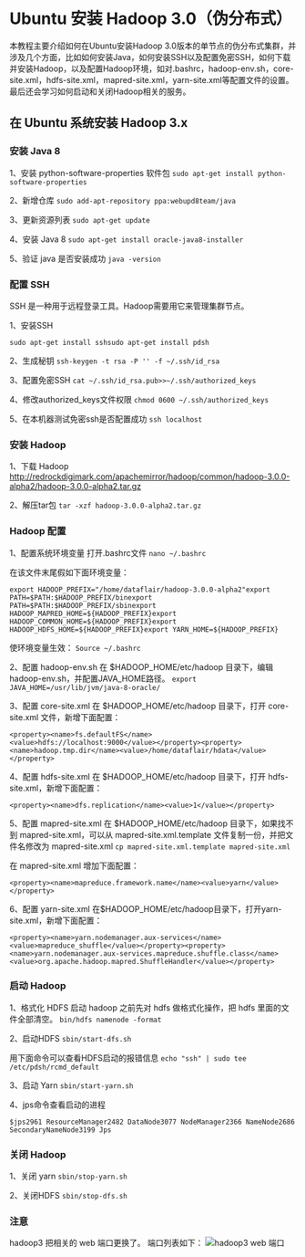# Ubuntu 安装 Hadoop 3.0（伪分布式）

本教程主要介绍如何在Ubuntu安装Hadoop 3.0版本的单节点的伪分布式集群，并涉及几个方面，比如如何安装Java，如何安装SSH以及配置免密SSH，如何下载并安装Hadoop，以及配置Hadoop环境，如对.bashrc，hadoop-env.sh，core-site.xml，hdfs-site.xml，mapred-site.xml，yarn-site.xml等配置文件的设置。最后还会学习如何启动和关闭Hadoop相关的服务。

## 在 Ubuntu 系统安装 Hadoop 3.x

### 安装 Java 8

1、安装 python-software-properties 软件包
`sudo apt-get install python-software-properties`

2、新增仓库
`sudo add-apt-repository ppa:webupd8team/java`

3、更新资源列表
`sudo apt-get update`

4、安装 Java 8
`sudo apt-get install oracle-java8-installer`

5、验证 java 是否安装成功
`java -version`

### 配置 SSH

SSH 是一种用于远程登录工具。Hadoop需要用它来管理集群节点。

1、安装SSH

```
sudo apt-get install sshsudo apt-get install pdsh
```

2、生成秘钥
`ssh-keygen -t rsa -P '' -f ~/.ssh/id_rsa`

3、配置免密SSH
`cat ~/.ssh/id_rsa.pub>>~/.ssh/authorized_keys`

4、修改authorized_keys文件权限
`chmod 0600 ~/.ssh/authorized_keys`

5、在本机器测试免密ssh是否配置成功
`ssh localhost`

### 安装 Hadoop

1、下载 Hadoop
http://redrockdigimark.com/apachemirror/hadoop/common/hadoop-3.0.0-alpha2/hadoop-3.0.0-alpha2.tar.gz

2、解压tar包
`tar -xzf hadoop-3.0.0-alpha2.tar.gz`

### Hadoop 配置

1、配置系统环境变量
打开.bashrc文件
`nano ~/.bashrc`

在该文件末尾假如下面环境变量：

```
export HADOOP_PREFIX="/home/dataflair/hadoop-3.0.0-alpha2"export PATH=$PATH:$HADOOP_PREFIX/binexport PATH=$PATH:$HADOOP_PREFIX/sbinexport HADOOP_MAPRED_HOME=${HADOOP_PREFIX}export HADOOP_COMMON_HOME=${HADOOP_PREFIX}export HADOOP_HDFS_HOME=${HADOOP_PREFIX}export YARN_HOME=${HADOOP_PREFIX}
```

使环境变量生效：
`Source ~/.bashrc`

2、配置 hadoop-env.sh
在 $HADOOP_HOME/etc/hadoop 目录下，编辑 hadoop-env.sh，并配置JAVA_HOME路径。
`export JAVA_HOME=/usr/lib/jvm/java-8-oracle/`

3、配置 core-site.xml
在 $HADOOP_HOME/etc/hadoop 目录下，打开 core-site.xml 文件，新增下面配置：

```
<property><name>fs.defaultFS</name><value>hdfs://localhost:9000</value></property><property><name>hadoop.tmp.dir</name><value>/home/dataflair/hdata</value></property>
```

4、配置 hdfs-site.xml
在 $HADOOP_HOME/etc/hadoop 目录下，打开 hdfs-site.xml，新增下面配置：

```
<property><name>dfs.replication</name><value>1</value></property>
```

5、配置 mapred-site.xml
在 $HADOOP_HOME/etc/hadoop 目录下，如果找不到 mapred-site.xml，可以从 mapred-site.xml.template 文件复制一份，并把文件名修改为 mapred-site.xml
`cp mapred-site.xml.template mapred-site.xml`

在 mapred-site.xml 增加下面配置：

```
<property><name>mapreduce.framework.name</name><value>yarn</value></property>
```

6、配置 yarn-site.xml
在$HADOOP_HOME/etc/hadoop目录下，打开yarn-site.xml，新增下面配置：

```
<property><name>yarn.nodemanager.aux-services</name><value>mapreduce_shuffle</value></property><property><name>yarn.nodemanager.aux-services.mapreduce.shuffle.class</name><value>org.apache.hadoop.mapred.ShuffleHandler</value></property>
```

### 启动 Hadoop

1、格式化 HDFS
启动 hadoop 之前先对 hdfs 做格式化操作，把 hdfs 里面的文件全部清空。
`bin/hdfs namenode -format`

2、启动HDFS
`sbin/start-dfs.sh`

用下面命令可以查看HDFS启动的报错信息
`echo "ssh" | sudo tee /etc/pdsh/rcmd_default`

3、启动 Yarn
`sbin/start-yarn.sh`

4、jps命令查看启动的进程

```
$jps2961 ResourceManager2482 DataNode3077 NodeManager2366 NameNode2686 SecondaryNameNode3199 Jps
```

### 关闭 Hadoop

1、关闭 yarn
`sbin/stop-yarn.sh`

2、关闭HDFS
`sbin/stop-dfs.sh`

### 注意

hadoop3 把相关的 web 端口更换了。
端口列表如下：
![hadoop3 web 端口](https://kingcall.oss-cn-hangzhou.aliyuncs.com/blog/img/file_1570115282000_20191003230802379788.png)

